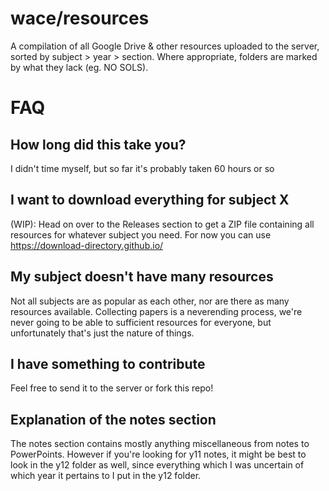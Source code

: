# wace/resources
A compilation of all Google Drive & other resources uploaded to the server, sorted by subject > year > section.
Where appropriate, folders are marked by what they lack (eg. NO SOLS).

# FAQ
## How long did this take you?
I didn't time myself, but so far it's probably taken 60 hours or so

## I want to download everything for subject X
(WIP): Head on over to the Releases section to get a ZIP file containing all resources for whatever subject you need.
For now you can use https://download-directory.github.io/

## My subject doesn't have many resources
Not all subjects are as popular as each other, nor are there as many resources available. Collecting papers is a neverending process, we're never going to be able to sufficient resources for everyone, but unfortunately that's just the nature of things.

## I have something to contribute
Feel free to send it to the server or fork this repo!

## Explanation of the notes section
The notes section contains mostly anything miscellaneous from notes to PowerPoints. However if you're looking for y11 notes, it might be best to look in the y12 folder as well, since everything which I was uncertain of which year it pertains to I put in the y12 folder.

